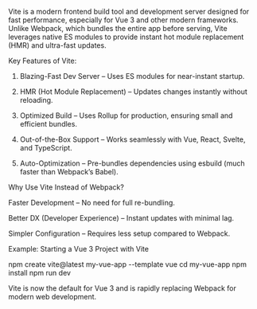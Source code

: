 

Vite is a modern frontend build tool and development server designed for fast performance, especially for Vue 3 and other modern frameworks. Unlike Webpack, which bundles the entire app before serving, Vite leverages native ES modules to provide instant hot module replacement (HMR) and ultra-fast updates.

Key Features of Vite:

1. Blazing-Fast Dev Server – Uses ES modules for near-instant startup.


2. HMR (Hot Module Replacement) – Updates changes instantly without reloading.


3. Optimized Build – Uses Rollup for production, ensuring small and efficient bundles.


4. Out-of-the-Box Support – Works seamlessly with Vue, React, Svelte, and TypeScript.


5. Auto-Optimization – Pre-bundles dependencies using esbuild (much faster than Webpack’s Babel).



Why Use Vite Instead of Webpack?

Faster Development – No need for full re-bundling.

Better DX (Developer Experience) – Instant updates with minimal lag.

Simpler Configuration – Requires less setup compared to Webpack.


Example: Starting a Vue 3 Project with Vite

npm create vite@latest my-vue-app --template vue
cd my-vue-app
npm install
npm run dev

Vite is now the default for Vue 3 and is rapidly replacing Webpack for modern web development. 

